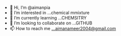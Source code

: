 - 👋 Hi, I’m @aimanpia
- 👀 I’m interested in ...chemical mmixture
- 🌱 I’m currently learning ...CHEMSITRY
- 💞️ I’m looking to collaborate on ...GITHUB
- 📫 How to reach me ...aimanameer2004@gmail.com

<!---
aimanpia/aimanpia is a ✨ special ✨ repository because its `README.md` (this file) appears on your GitHub profile.
You can click the Preview link to take a look at your changes.
--->
